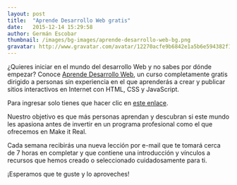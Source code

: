 ```yaml
---
layout: post
title:  "Aprende Desarrollo Web gratis"
date:   2015-12-14 15:29:58
author: Germán Escobar
thumbnail: /images/bg-images/aprende-desarrollo-web-bg.png
gravatar: http://www.gravatar.com/avatar/12270acfe9b6842e1a5b6e594382f149.jpg?s=80
---
```


¿Quieres iniciar en el mundo del desarrollo Web y no sabes por dónde empezar? Conoce <a href="http://aprendedesarrolloweb.com/?utm_source=blog&utm_medium=web&utm_campaign=Make%20it%20Real" target="_blank">Aprende Desarrollo Web</a>, un curso completamente gratis dirigido a personas sin experiencia en el que aprenderás a crear y publicar sitios interactivos en Internet con HTML, CSS y JavaScript.<!--more-->

Para ingresar solo tienes que hacer clic en <a href="http://aprendedesarrolloweb.com/?utm_source=blog&utm_medium=web&utm_campaign=Make%20it%20Real">este enlace</a>.

Nuestro objetivo es que más personas aprendan y descubran si este mundo les apasiona antes de invertir en un programa profesional como el que ofrecemos en Make it Real.

Cada semana recibirás una nueva lección por e-mail que te tomará cerca de 7 horas en completar y que contiene una introducción y vínculos a recursos que hemos creado o seleccionado cuidadosamente para ti.

¡Esperamos que te guste y lo aproveches!
